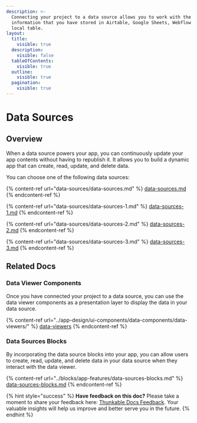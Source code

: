 ```yaml
---
description: >-
  Connecting your project to a data source allows you to work with the
  information that you have stored in Airtable, Google Sheets, Webflow or a
  local table.
layout:
  title:
    visible: true
  description:
    visible: false
  tableOfContents:
    visible: true
  outline:
    visible: true
  pagination:
    visible: true
---
```


# Data Sources

## Overview

When a data source powers your app, you can continuously update your app contents without having to republish it. It allows you to build a dynamic app that can create, read, update, and delete data.&#x20;

You can choose one of the following data sources:

{% content-ref url="data-sources/data-sources.md" %}
[data-sources.md](data-sources/data-sources.md)
{% endcontent-ref %}

{% content-ref url="data-sources/data-sources-1.md" %}
[data-sources-1.md](data-sources/data-sources-1.md)
{% endcontent-ref %}

{% content-ref url="data-sources/data-sources-2.md" %}
[data-sources-2.md](data-sources/data-sources-2.md)
{% endcontent-ref %}

{% content-ref url="data-sources/data-sources-3.md" %}
[data-sources-3.md](data-sources/data-sources-3.md)
{% endcontent-ref %}

## Related Docs

### Data Viewer Components

Once you have connected your project to a data source, you can use the data viewer components as a presentation layer to display the data in your data source.&#x20;

{% content-ref url="../app-design/ui-components/data-components/data-viewers/" %}
[data-viewers](../app-design/ui-components/data-components/data-viewers/)
{% endcontent-ref %}

### Data Sources Blocks

By incorporating the data source blocks into your app, you can allow users to create, read, update, and delete data in your data source when they interact with the data viewer.

{% content-ref url="../blocks/app-features/data-sources-blocks.md" %}
[data-sources-blocks.md](../blocks/app-features/data-sources-blocks.md)
{% endcontent-ref %}

{% hint style="success" %}
**Have feedback on this doc?** Please take a moment to share your feedback here: [Thunkable Docs Feedback](https://docs.google.com/forms/d/e/1FAIpQLSfCwn5L2xyla-LSLZX0DSWFcFeJ43qp-r1tELCacuVS2zduLA/viewform?usp=sf\_link). Your valuable insights will help us improve and better serve you in the future.
{% endhint %}
